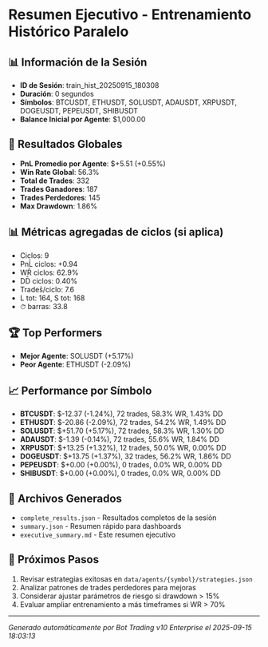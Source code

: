 # Resumen Ejecutivo - Entrenamiento Histórico Paralelo

## 📊 Información de la Sesión
- **ID de Sesión**: train_hist_20250915_180308
- **Duración**: 0 segundos
- **Símbolos**: BTCUSDT, ETHUSDT, SOLUSDT, ADAUSDT, XRPUSDT, DOGEUSDT, PEPEUSDT, SHIBUSDT
- **Balance Inicial por Agente**: $1,000.00

## 🎯 Resultados Globales
- **PnL Promedio por Agente**: $+5.51 (+0.55%)
- **Win Rate Global**: 56.3%
- **Total de Trades**: 332
- **Trades Ganadores**: 187
- **Trades Perdedores**: 145
- **Max Drawdown**: 1.86%

## 📊 Métricas agregadas de ciclos (si aplica)
- Ciclos: 9
- PnL̄ ciclos: +0.94
- WR̄ ciclos: 62.9%
- DD̄ ciclos: 0.40%
- Trades̄/ciclo: 7.6
- L tot: 164, S tot: 168
- ⏱̄ barras: 33.8


## 🏆 Top Performers
- **Mejor Agente**: SOLUSDT (+5.17%)
- **Peor Agente**: ETHUSDT (-2.09%)

## 📈 Performance por Símbolo
- **BTCUSDT**: $-12.37 (-1.24%), 72 trades, 58.3% WR, 1.43% DD
- **ETHUSDT**: $-20.86 (-2.09%), 72 trades, 54.2% WR, 1.49% DD
- **SOLUSDT**: $+51.70 (+5.17%), 72 trades, 58.3% WR, 1.30% DD
- **ADAUSDT**: $-1.39 (-0.14%), 72 trades, 55.6% WR, 1.84% DD
- **XRPUSDT**: $+13.25 (+1.32%), 12 trades, 50.0% WR, 0.00% DD
- **DOGEUSDT**: $+13.75 (+1.37%), 32 trades, 56.2% WR, 1.86% DD
- **PEPEUSDT**: $+0.00 (+0.00%), 0 trades, 0.0% WR, 0.00% DD
- **SHIBUSDT**: $+0.00 (+0.00%), 0 trades, 0.0% WR, 0.00% DD

## 📁 Archivos Generados
- `complete_results.json` - Resultados completos de la sesión
- `summary.json` - Resumen rápido para dashboards
- `executive_summary.md` - Este resumen ejecutivo

## 🎯 Próximos Pasos
1. Revisar estrategias exitosas en `data/agents/{symbol}/strategies.json`
2. Analizar patrones de trades perdedores para mejoras
3. Considerar ajustar parámetros de riesgo si drawdown > 15%
4. Evaluar ampliar entrenamiento a más timeframes si WR > 70%

---
*Generado automáticamente por Bot Trading v10 Enterprise el 2025-09-15 18:03:13*
